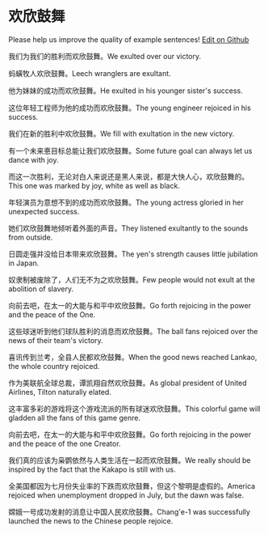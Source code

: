 # 欢欣鼓舞

Please help us improve the quality of example sentences! [Edit on Github](https://github.com/jiyushe/jiyu-example-sentence-source/blob/main/chinese/huanxinguwu.md)

<p><span class="chinese">我们为我们的胜利而欢欣鼓舞。</span><span class="english">We exulted over our victory.</span></p>

<p><span class="chinese">蚂蟥牧人欢欣鼓舞。</span><span class="english">Leech wranglers are exultant.</span></p>

<p><span class="chinese">他为妹妹的成功而欢欣鼓舞。</span><span class="english">He exulted in his younger sister's success.</span></p>

<p><span class="chinese">这位年轻工程师为他的成功而欢欣鼓舞。</span><span class="english">The young engineer rejoiced in his success.</span></p>

<p><span class="chinese">我们在新的胜利中欢欣鼓舞。</span><span class="english">We fill with exultation in the new victory.</span></p>

<p><span class="chinese">有一个未来悳目标总能让我们欢欣鼓舞。</span><span class="english">Some future goal can always let us dance with joy.</span></p>

<p><span class="chinese">而这一次胜利，无论对白人来说还是黑人来说，都是大快人心，欢欣鼓舞的。</span><span class="english">This one was marked by joy, white as well as black.</span></p>

<p><span class="chinese">年轻演员为意想不到的成功而欢欣鼓舞。</span><span class="english">The young actress gloried in her unexpected success.</span></p>

<p><span class="chinese">她们欢欣鼓舞地倾听着外面的声音。</span><span class="english">They listened exultantly to the sounds from outside.</span></p>

<p><span class="chinese">日圆走强并没给日本带来欢欣鼓舞。</span><span class="english">The yen's strength causes little jubilation in Japan.</span></p>

<p><span class="chinese">奴隶制被废除了，人们无不为之欢欣鼓舞。</span><span class="english">Few people would not exult at the abolition of slavery.</span></p>

<p><span class="chinese">向前去吧，在太一的大能与和平中欢欣鼓舞。</span><span class="english">Go forth rejoicing in the power and the peace of the One.</span></p>

<p><span class="chinese">这些球迷听到他们球队胜利的消息而欢欣鼓舞。</span><span class="english">The ball fans rejoiced over the news of their team's victory.</span></p>

<p><span class="chinese">喜讯传到兰考，全县人民都欢欣鼓舞。</span><span class="english">When the good news reached Lankao, the whole country rejoiced.</span></p>

<p><span class="chinese">作为美联航全球总裁，谭凯翔自然欢欣鼓舞。</span><span class="english">As global president of United Airlines, Tilton naturally elated.</span></p>

<p><span class="chinese">这丰富多彩的游戏将这个游戏流派的所有球迷欢欣鼓舞。</span><span class="english">This colorful game will gladden all the fans of this game genre.</span></p>

<p><span class="chinese">向前去吧，在太一的大能与和平中欢欣鼓舞。</span><span class="english">Go forth rejoicing in the power and the peace of the one Creator.</span></p>

<p><span class="chinese">我们真的应该为枭鹦依然与人类生活在一起而欢欣鼓舞。</span><span class="english">We really should be inspired by the fact that the Kakapo is still with us.</span></p>

<p><span class="chinese">全美国都因为七月份失业率的下跌而欢欣鼓舞，但这个黎明是虚假的。</span><span class="english">America rejoiced when unemployment dropped in July, but the dawn was false.</span></p>

<p><span class="chinese">嫦娥一号成功发射的消息让中国人民欢欣鼓舞。</span><span class="english">Chang'e-1 was successfully launched the news to the Chinese people rejoice.</span></p>

